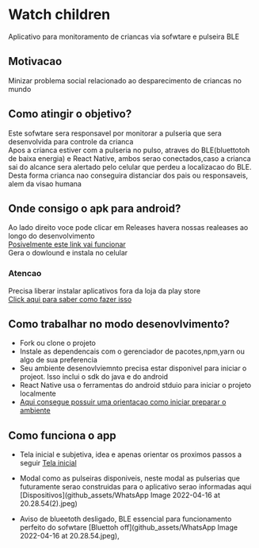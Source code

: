 # Watch children
Aplicativo para monitoramento de criancas via sofwtare e pulseira BLE

## Motivacao
Minizar problema social relacionado ao desparecimento de criancas no mundo 

## Como atingir o objetivo?
Este sofwtare sera responsavel por monitorar a pulseria que sera desenvolvida para controle da crianca</br>
Apos a crianca estiver com a pulseria no pulso, atraves do BLE(bluettotoh de baixa energia) e React Native, ambos serao conectados,caso a crianca sai do alcance sera alertado pelo celular que perdeu a localizacao do BLE. Desta forma crianca nao conseguira distanciar dos pais ou responsaveis, alem da visao humana

## Onde consigo o apk para android?
Ao lado direito voce pode clicar em Releases havera nossas realeases ao longo do desenvolvimento </br>
[Posivelmente este link vai funcionar](https://github.com/kenjimaeda54/watch_childrenV2-React-Native/releases)</br>
Gera o dowlound e instala no celular</br>


### Atencao
Precisa liberar instalar aplicativos fora da loja da play store </br>
[Click aqui para saber como fazer isso](https://www.cnet.com/tech/mobile/how-to-install-apps-outside-of-google-play/)

##
## Como trabalhar no modo desenovlvimento?
- Fork ou clone o projeto 
- Instale as dependencais com o gerenciador de pacotes,npm,yarn ou algo de sua preferencia 
- Seu ambiente desenovlviemnto precisa estar disponivel para iniciar o projeot. Isso inclui o sdk do java e do android 
- React Native usa o ferramentas do android stduio para iniciar o projeto localmente
- [Aqui consegue possuir uma orientacao como iniciar preparar o ambiente](https://reactnative.dev/docs/environment-setup)


##
## Como funciona o app
- Tela inicial e subjetiva, idea e apenas orientar os proximos passos a seguir
 [Tela inicial](https://github.com/kenjimaeda54/watch_childrenV2-React-Native/blob/909de48007403b6d23b1442778bf660bd0138f7a/github_assets/WhatsApp%20Image%202022-04-16%20at%2020.28.54(1).jpeg)

- Modal como as pulseiras  disponiveis, neste modal as pulserias que futuramente serao construidas para o aplicativo serao informadas aqui
[Dispositivos](github_assets/WhatsApp Image 2022-04-16 at 20.28.54(2).jpeg)

- Aviso de blueetoth desligado, BLE essencial para funcionamento perfeito do sofwtare
[Bluettoh off](github_assets/WhatsApp Image 2022-04-16 at 20.28.54.jpeg),
 
